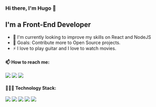 ### Hi there, I'm Hugo  👋

## I'm a Front-End Developer

- 🌱 I'm currently looking to improve my skills on React and NodeJS
- 🥅 Goals: Contribute more to Open Source projects.
- ⚡ I love to play guitar and I love to watch movies.

#### 📫 How to reach me:
[<img src="https://img.shields.io/badge/LinkedIn-0077B5?style=for-the-badge&logo=linkedin&logoColor=white" />](https://www.linkedin.com/in/hugo-andrade-880862197/)
[<img src="https://img.shields.io/badge/My%20site-2b293b?style=for-the-badge" />](https://hugoandrade.vercel.app/)
[<img src="https://img.shields.io/badge/Gmail-D14836?style=for-the-badge&logo=gmail&logoColor=white" />](mailto:hugoalvesandrade@gmail.com)

#### 👨🏻‍💻 Technology Stack:
<p>
<img src="https://img.shields.io/badge/JavaScript-F7DF1E?style=for-the-badge&logo=javascript&logoColor=black"/>
<img src="https://img.shields.io/badge/React-20232A?style=for-the-badge&logo=react&logoColor=61DAFB"/>
<img src="https://img.shields.io/badge/Sass-CC6699?style=for-the-badge&logo=sass&logoColor=white"/>
<img src="https://img.shields.io/badge/TypeScript-007ACC?style=for-the-badge&logo=typescript&logoColor=white"/>
<img src="https://img.shields.io/badge/Node.js-43853D?style=for-the-badge&logo=node.js&logoColor=white" />
</p>

<!--
**HugoAAndrade/HugoAAndrade** is a ✨ _special_ ✨ repository because its `README.md` (this file) appears on your GitHub profile.

Here are some ideas to get you started:

- 🔭 I’m currently working on ...
- 🌱 I’m currently learning ...
- 👯 I’m looking to collaborate on ...
- 🤔 I’m looking for help with ...
- 💬 Ask me about ...
- 📫 How to reach me: ...
- 😄 Pronouns: ...
- ⚡ Fun fact: ...
-->
